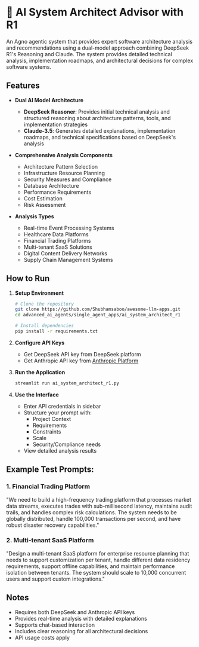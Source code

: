 # 🤖 AI System Architect Advisor with R1

An Agno agentic system that provides expert software architecture analysis and recommendations using a dual-model approach combining DeepSeek R1's Reasoning and Claude. The system provides detailed technical analysis, implementation roadmaps, and architectural decisions for complex software systems.

## Features

- **Dual AI Model Architecture**
  - **DeepSeek Reasoner**: Provides initial technical analysis and structured reasoning about architecture patterns, tools, and implementation strategies
  - **Claude-3.5**: Generates detailed explanations, implementation roadmaps, and technical specifications based on DeepSeek's analysis

- **Comprehensive Analysis Components**
  - Architecture Pattern Selection
  - Infrastructure Resource Planning
  - Security Measures and Compliance
  - Database Architecture
  - Performance Requirements
  - Cost Estimation
  - Risk Assessment

- **Analysis Types**
  - Real-time Event Processing Systems
  - Healthcare Data Platforms
  - Financial Trading Platforms
  - Multi-tenant SaaS Solutions
  - Digital Content Delivery Networks
  - Supply Chain Management Systems

## How to Run

1. **Setup Environment**
   ```bash
   # Clone the repository
   git clone https://github.com/Shubhamsaboo/awesome-llm-apps.git
   cd advanced_ai_agents/single_agent_apps/ai_system_architect_r1
   
   # Install dependencies
   pip install -r requirements.txt
   ```

2. **Configure API Keys**
   - Get DeepSeek API key from DeepSeek platform
   - Get Anthropic API key from [Anthropic Platform](https://www.anthropic.com)

3. **Run the Application**
   ```bash
   streamlit run ai_system_architect_r1.py
   ```

4. **Use the Interface**
   - Enter API credentials in sidebar
   - Structure your prompt with:
     - Project Context
     - Requirements
     - Constraints
     - Scale
     - Security/Compliance needs
   - View detailed analysis results

## Example Test Prompts:

### 1. Financial Trading Platform
"We need to build a high-frequency trading platform that processes market data streams, executes trades with sub-millisecond latency, maintains audit trails, and handles complex risk calculations. The system needs to be globally distributed, handle 100,000 transactions per second, and have robust disaster recovery capabilities."
### 2. Multi-tenant SaaS Platform
"Design a multi-tenant SaaS platform for enterprise resource planning that needs to support customization per tenant, handle different data residency requirements, support offline capabilities, and maintain performance isolation between tenants. The system should scale to 10,000 concurrent users and support custom integrations."

## Notes

- Requires both DeepSeek and Anthropic API keys
- Provides real-time analysis with detailed explanations
- Supports chat-based interaction
- Includes clear reasoning for all architectural decisions
- API usage costs apply



<!-- Updated: 2025-09-16 -->

<!-- Updated: 2025-09-16 -->

<!-- Updated: 2025-09-16 -->
